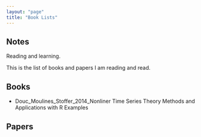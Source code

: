 ```yaml
---
layout: "page"
title: "Book Lists"
---
```

## Notes
Reading and learning. 

This is the list of books and papers I am reading and read.

## Books
- Douc_Moulines_Stoffer_2014_Nonliner Time Series Theory  Methods and Applications with R Examples

## Papers



